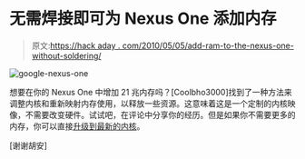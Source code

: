 # 无需焊接即可为 Nexus One 添加内存

> 原文:[https://hack aday . com/2010/05/05/add-ram-to-the-nexus-one-without-soldering/](https://hackaday.com/2010/05/05/adding-ram-to-the-nexus-one-without-soldering/)

![](../Images/53a1bbd5991bab2e2175ad5d2a7aa4a3.png "google-nexus-one")

想要在你的 Nexus One 中增加 21 兆内存吗？[Coolbho3000]找到了一种方法来调整内核和重新映射内存使用，以释放一些资源。这意味着这是一个定制的内核映像，不需要改变硬件。试试吧，在评论中分享你的经历。但是如果你不需要更多的内存，你可以直接[升级到最新的内核](http://hackaday.com/2010/02/06/running-bleeding-edge-on-nexus-one/)。

[谢谢胡安]